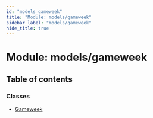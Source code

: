 ```yaml
---
id: "models_gameweek"
title: "Module: models/gameweek"
sidebar_label: "models/gameweek"
hide_title: true
---
```


# Module: models/gameweek

## Table of contents

### Classes

- [Gameweek](../classes/models/gameweek.gameweek.md)
